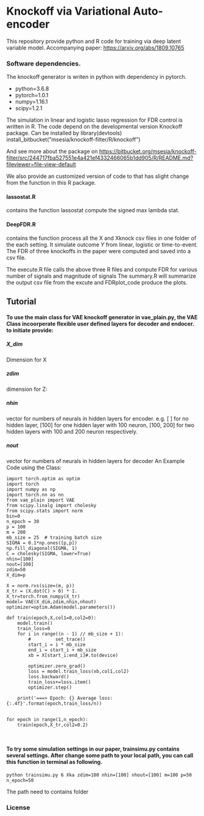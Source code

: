 Knockoff via Variational Auto-encoder
=====================================

This repository provide python and R code for training via deep latent variable model. 
Accompanying paper: https://arxiv.org/abs/1809.10765

### Software dependencies.
The knockoff generator is writen in python with dependency in pytorch. 
- python=3.6.8
- pytorch=1.0.1
- numpy=1.16.1
- scipy=1.2.1

The simulation in linear and logistic lasso regression for FDR control is written in R. 
The code depend on the developmental version Knockoff package. Can be installed by
library(devtools)
install_bitbucket("msesia/knockoff-filter/R/knockoff")

And see more about the package on
https://bitbucket.org/msesia/knockoff-filter/src/244717fba527551e4a421ef4332466065b1dd905/R/README.md?fileviewer=file-view-default

We also provide an customized version of code to that has slight change from the function in this R package.
#### lassostat.R
contains the function lassostat compute the signed max lambda stat. 
#### DeepFDR.R 
contains the function process all the X and Xknock csv files in one folder of the each setting.
It simulate outcome $Y$ from linear, logistic or time-to-event. 
The FDR of three knockoffs in the paper were computed and saved into a csv file.

The execute.R file calls the above three R files and compute FDR for various number of signals and magnitude of signals
The summary.R will summarize the output csv file from the excute and FDRplot_code produce the plots.

## Tutorial
#### To use the main class for VAE knockoff generator in vae_plain.py, the VAE Class incoorperate flexible user defined layers for decoder and endocer. to initiate provide:

##### X_dim
Dimension for X
##### zdim
dimension for Z: 
##### nhin
vector for numbers of neurals in hidden layers for encoder. e.g. [ ] for no hidden layer, [100] for one hidden layer with 100 neuron, [100, 200] for two hidden layers with 100 and 200 neuron respectively.
##### nout 
vector for numbers of neurals in hidden layers for decoder
An Example Code using the Class:

```
import torch.optim as optim
import torch
import numpy as np
import torch.nn as nn
from vae_plain import VAE
from scipy.linalg import cholesky
from scipy.stats import norm
bin=0
n_epoch = 30
p = 100
m = 200
mb_size = 25  # training batch size
SIGMA = 0.1*np.ones([p,p])
np.fill_diagonal(SIGMA, 1)
C = cholesky(SIGMA, lower=True)
nhin=[100]
nout=[100]
zdim=50
X_dim=p

X = norm.rvs(size=(m, p))
X_tr = (X.dot(C) > 0) * 1.
X_tr=torch.from_numpy(X_tr)  
model= VAE(X_dim,zdim,nhin,nhout)
optimizer=optim.Adam(model.parameters())

def train(epoch,X,col1=0,col2=0):
    model.train()
    train_loss=0
    for i in range((n - 1) // mb_size + 1):
        #         set_trace()
        start_i = i * mb_size
        end_i = start_i + mb_size
        xb = X[start_i:end_i]#.to(device)

        optimizer.zero_grad()
        loss = model.train_loss(xb,col1,col2)
        loss.backward()
        train_loss+=loss.item()
        optimizer.step()

    print('===> Epoch: {} Average loss: {:.4f}'.format(epoch,train_loss/n))
    
    
for epoch in range(1,n_epoch):
    train(epoch,X_tr,col2=0.2)
    
    
```
#### To try some simulation settings in our paper, trainsimu.py contains several settings. After change some path to your local path, you can call this function in terminal as following.

```cd path/to/transimu.py 
python trainsimu.py 6 Xka zdim=100 nhin=[100] nhout=[100] m=100 p=50 n_epoch=50
```
The path need to contains folder 
### License
